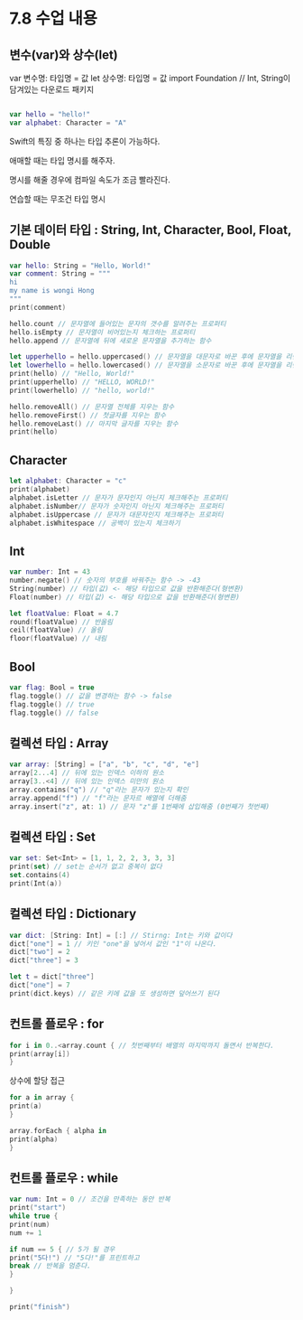 7.8 수업 내용
==

변수(var)와 상수(let)
----
var 변수명: 타입명 = 값
let 상수명: 타입명 = 값 
import Foundation // Int, String이 담겨있는 다운로드 패키지 


```swift

var hello = "hello!"
var alphabet: Character = "A"
```
Swift의 특징 중 하나는 타입 추론이 가능하다.  

애매할 때는 타입 명시를 해주자.  

명시를 해줄 경우에 컴파일 속도가 조금 빨라진다.

연습할 때는 무조건 타입 명시


기본 데이터 타입 : String, Int, Character, Bool, Float, Double
---

```swift
var hello: String = "Hello, World!"
var comment: String = """
hi
my name is wongi Hong
"""
print(comment)
```

```swift
hello.count // 문자열에 들어있는 문자의 갯수를 알려주는 프로퍼티
hello.isEmpty // 문자열이 비어있는지 체크하는 프로퍼티 
hello.append // 문자열에 뒤에 새로운 문자열을 추가하는 함수 
```

```swift
let upperhello = hello.uppercased() // 문자열을 대문자로 바꾼 후에 문자열을 리턴하는 함수
let lowerhello = hello.lowercased() // 문자열을 소문자로 바꾼 후에 문자열을 리턴하는 함수 
print(hello) // "Hello, World!"
print(upperhello) // "HELLO, WORLD!"
print(lowerhello) // "hello, world!"
```

```swift
hello.removeAll() // 문자열 전체를 지우는 함수
hello.removeFirst() // 첫글자를 지우는 함수 
hello.removeLast() // 마지막 글자를 지우는 함수
print(hello)
```

Character
---

```swift
let alphabet: Character = "c"
print(alphabet)
alphabet.isLetter // 문자가 문자인지 아닌지 체크해주는 프로퍼티
alphabet.isNumber// 문자가 숫자인지 아닌지 체크해주는 프로퍼티
alphabet.isUppercase // 문자가 대문자인지 체크해주는 프로퍼티
alphabet.isWhitespace // 공백이 있는지 체크하기
```
Int
---
```swift
var number: Int = 43
number.negate() // 숫자의 부호를 바꿔주는 함수 -> -43
String(number) // 타입(값) <- 해당 타입으로 값을 반환해준다(형변환)
Float(number) // 타입(값) <- 해당 타입으로 값을 반환해준다(형변환)

let floatValue: Float = 4.7
round(floatValue) // 반올림
ceil(floatValue) // 올림
floor(floatValue) // 내림
```

Bool
---
```swift
var flag: Bool = true
flag.toggle() // 값을 변경하는 함수 -> false 
flag.toggle() // true
flag.toggle() // false
```

컬렉션 타입 : Array
---
```swift
var array: [String] = ["a", "b", "c", "d", "e"]
array[2...4] // 뒤에 있는 인덱스 이하의 원소
array[3..<4] // 뒤에 있는 인덱스 미만의 원소
array.contains("q") // "q"라는 문자가 있는지 확인
array.append("f") // "f"라는 문자르 배열에 더해줌
array.insert("z", at: 1) // 문자 "z"를 1번째에 삽입해줌 (0번째가 첫번째)
```

컬렉션 타입 : Set
---
```swift
var set: Set<Int> = [1, 1, 2, 2, 3, 3, 3] 
print(set) // set는 순서가 없고 중복이 없다 
set.contains(4)
print(Int(a))
```

컬렉션 타입 : Dictionary 
---
```swift
var dict: [String: Int] = [:] // Stirng: Int는 키와 값이다
dict["one"] = 1 // 키인 "one"을 넣어서 값인 "1"이 나온다.
dict["two"] = 2
dict["three"] = 3

let t = dict["three"]
dict["one"] = 7
print(dict.keys) // 같은 키에 값을 또 생성하면 덮어쓰기 된다 
```

컨트롤 플로우 : for
---
```swift
for i in 0..<array.count { // 첫번째부터 배열의 마지막까지 돌면서 반복한다.
print(array[i])
}
```

상수에 할당 접근
```swift
for a in array {
print(a)
}
```

```swift
array.forEach { alpha in 
print(alpha)
}
```

컨트롤 플로우 : while
---
```swift
var num: Int = 0 // 조건을 만족하는 동안 반복 
print("start")
while true { 
print(num)
num += 1

if num == 5 { // 5가 될 경우 
print("5다!") // "5다!"를 프린트하고
break // 반복을 멈춘다.
}

}

print("finish")
```








